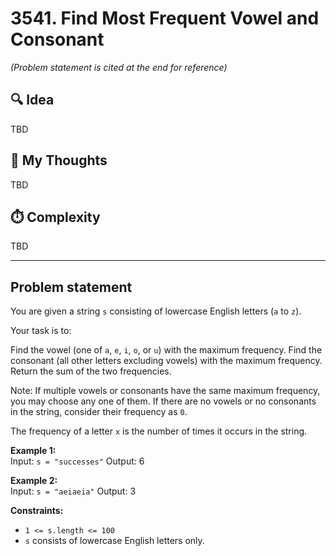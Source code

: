 # 3541. Find Most Frequent Vowel and Consonant
*(Problem statement is cited at the end for reference)*


## 🔍 Idea
TBD


## 💬 My Thoughts
TBD


## ⏱️ Complexity
TBD

---

## Problem statement
You are given a string `s` consisting of lowercase English letters (`a` to `z`).

Your task is to:

Find the vowel (one of `a`, `e`, `i`, `o`, or `u`) with the maximum frequency.
Find the consonant (all other letters excluding vowels) with the maximum frequency.
Return the sum of the two frequencies.

Note: If multiple vowels or consonants have the same maximum frequency, you may choose any one of them. If there are no vowels or no consonants in the string, consider their frequency as `0`.

The frequency of a letter `x` is the number of times it occurs in the string.

**Example 1:**<br>
Input: `s = "successes"`
Output: 6<br>


**Example 2:**<br>
Input: `s = "aeiaeia"`
Output: 3<br>


**Constraints:**
- `1 <= s.length <= 100`
- `s` consists of lowercase English letters only.
